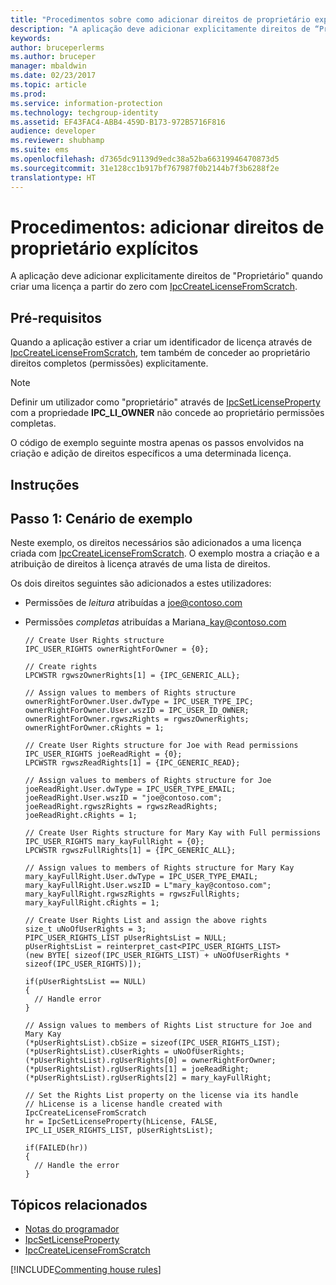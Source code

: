 ```yaml
---
title: "Procedimentos sobre como adicionar direitos de proprietário explícitos | Azure RMS"
description: "A aplicação deve adicionar explicitamente direitos de “Proprietário” quando criar uma licença a partir do zero."
keywords: 
author: bruceperlerms
ms.author: bruceper
manager: mbaldwin
ms.date: 02/23/2017
ms.topic: article
ms.prod: 
ms.service: information-protection
ms.technology: techgroup-identity
ms.assetid: EF43FAC4-ABB4-459D-B173-972B5716F816
audience: developer
ms.reviewer: shubhamp
ms.suite: ems
ms.openlocfilehash: d7365dc91139d9edc38a52ba66319946470873d5
ms.sourcegitcommit: 31e128cc1b917bf767987f0b2144b7f3b6288f2e
translationtype: HT
---
```

# <a name="how-to-add-explicit-owner-rights"></a>Procedimentos: adicionar direitos de proprietário explícitos

A aplicação deve adicionar explicitamente direitos de "Proprietário" quando criar uma licença a partir do zero com [IpcCreateLicenseFromScratch](https://msdn.microsoft.com/library/hh535256.aspx).

## <a name="prerequisites"></a>Pré-requisitos

Quando a aplicação estiver a criar um identificador de licença através de [IpcCreateLicenseFromScratch](https://msdn.microsoft.com/library/hh535256.aspx), tem também de conceder ao proprietário direitos completos (permissões) explicitamente.

>[!NOTE] 
> Definir um utilizador como "proprietário" através de [IpcSetLicenseProperty](https://msdn.microsoft.com/library/hh535271.aspx) com a propriedade **IPC\_LI\_OWNER** não concede ao proprietário permissões completas.

O código de exemplo seguinte mostra apenas os passos envolvidos na criação e adição de direitos específicos a uma determinada licença.

## <a name="instructions"></a>Instruções
 
## <a name="step-1-example-scenario"></a>Passo 1: Cenário de exemplo

Neste exemplo, os direitos necessários são adicionados a uma licença criada com [IpcCreateLicenseFromScratch](https://msdn.microsoft.com/library/hh535256.aspx). O exemplo mostra a criação e a atribuição de direitos à licença através de uma lista de direitos.

Os dois direitos seguintes são adicionados a estes utilizadores:

-   Permissões de *leitura* atribuídas a joe@contoso.com
-   Permissões *completas* atribuídas a Mariana\_kay@contoso.com

        // Create User Rights structure
        IPC_USER_RIGHTS ownerRightForOwner = {0};

        // Create rights
        LPCWSTR rgwszOwnerRights[1] = {IPC_GENERIC_ALL};

        // Assign values to members of Rights structure
        ownerRightForOwner.User.dwType = IPC_USER_TYPE_IPC;
        ownerRightForOwner.User.wszID = IPC_USER_ID_OWNER;
        ownerRightForOwner.rgwszRights = rgwszOwnerRights;
        ownerRightForOwner.cRights = 1;

        // Create User Rights structure for Joe with Read permissions
        IPC_USER_RIGHTS joeReadRight = {0};
        LPCWSTR rgwszReadRights[1] = {IPC_GENERIC_READ};

        // Assign values to members of Rights structure for Joe
        joeReadRight.User.dwType = IPC_USER_TYPE_EMAIL;
        joeReadRight.User.wszID = "joe@contoso.com";
        joeReadRight.rgwszRights = rgwszReadRights;
        joeReadRight.cRights = 1;

        // Create User Rights structure for Mary Kay with Full permissions
        IPC_USER_RIGHTS mary_kayFullRight = {0};
        LPCWSTR rgwszFullRights[1] = {IPC_GENERIC_ALL};

        // Assign values to members of Rights structure for Mary Kay
        mary_kayFullRight.User.dwType = IPC_USER_TYPE_EMAIL;
        mary_kayFullRight.User.wszID = L"mary_kay@contoso.com";
        mary_kayFullRight.rgwszRights = rgwszFullRights;
        mary_kayFullRight.cRights = 1;

        // Create User Rights List and assign the above rights
        size_t uNoOfUserRights = 3;
        PIPC_USER_RIGHTS_LIST pUserRightsList = NULL;
        pUserRightsList = reinterpret_cast<PIPC_USER_RIGHTS_LIST>
        (new BYTE[ sizeof(IPC_USER_RIGHTS_LIST) + uNoOfUserRights * sizeof(IPC_USER_RIGHTS)]);

        if(pUserRightsList == NULL)
        {
          // Handle error
        }

        // Assign values to members of Rights List structure for Joe and Mary Kay
        (*pUserRightsList).cbSize = sizeof(IPC_USER_RIGHTS_LIST);
        (*pUserRightsList).cUserRights = uNoOfUserRights;
        (*pUserRightsList).rgUserRights[0] = ownerRightForOwner;
        (*pUserRightsList).rgUserRights[1] = joeReadRight;
        (*pUserRightsList).rgUserRights[2] = mary_kayFullRight;

        // Set the Rights List property on the license via its handle
        // hLicense is a license handle created with IpcCreateLicenseFromScratch
        hr = IpcSetLicenseProperty(hLicense, FALSE, IPC_LI_USER_RIGHTS_LIST, pUserRightsList);

        if(FAILED(hr))
        {
          // Handle the error
        }



## <a name="related-topics"></a>Tópicos relacionados

- [Notas do programador](developer-notes.md)
- [IpcSetLicenseProperty](https://msdn.microsoft.com/library/hh535271.aspx)
- [IpcCreateLicenseFromScratch](https://msdn.microsoft.com/library/hh535256.aspx)

[!INCLUDE[Commenting house rules](../includes/houserules.md)]